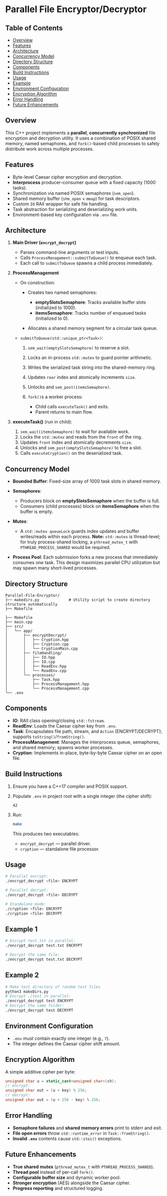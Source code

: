 # Parallel File Encryptor/Decryptor

## Table of Contents

* [Overview](#overview)
* [Features](#features)
* [Architecture](#architecture)
* [Concurrency Model](#concurrency-model)
* [Directory Structure](#directory-structure)
* [Components](#components)
* [Build Instructions](#build-instructions)
* [Usage](#usage)
* [Example](#example)
* [Environment Configuration](#environment-configuration)
* [Encryption Algorithm](#encryption-algorithm)
* [Error Handling](#error-handling)
* [Future Enhancements](#future-enhancements)

## Overview

This C++ project implements a **parallel**, **concurrently synchronized** file encryption and decryption utility. It uses a combination of POSIX shared memory, named semaphores, and `fork()`-based child processes to safely distribute work across multiple processes.

## Features

* Byte-level Caesar cipher encryption and decryption.
* **Interprocess** producer–consumer queue with a fixed capacity (1000 tasks).
* Synchronization via named POSIX semaphores (`sem_open`).
* Shared memory buffer (`shm_open` + `mmap`) for task descriptors.
* Custom `IO` RAII wrapper for safe file handling.
* Task abstraction for serializing and deserializing work units.
* Environment-based key configuration via `.env` file.

## Architecture

1. **Main Driver (`encrypt_decrypt`)**

   * Parses command-line arguments or test inputs.
   * Calls `ProcessManagement::submitToQueue()` to enqueue each task.
   * Each call to `submitToQueue` spawns a child process immediately.

2. **ProcessManagement**

   * On construction:

     * Creates two named semaphores:

       * **emptySlotsSemaphore**: Tracks available buffer slots (initialized to 1000).
       * **itemsSemaphore**: Tracks number of enqueued tasks (initialized to 0).
     * Allocates a shared memory segment for a circular task queue.
   * `submitToQueue(std::unique_ptr<Task>)`:

     1. `sem_wait(emptySlotsSemaphore)` to reserve a slot.
     2. Locks an in-process `std::mutex` to guard pointer arithmetic.
     3. Writes the serialized task string into the shared-memory ring.
     4. Updates `rear` index and atomically increments `size`.
     5. Unlocks and `sem_post(itemsSemaphore)`.
     6. `fork()`s a worker process:

        * Child calls `executeTask()` and exits.
        * Parent returns to main flow.

3. **executeTask()** (run in child):

   1. `sem_wait(itemsSemaphore)` to wait for available work.
   2. Locks the `std::mutex` and reads from the `front` of the ring.
   3. Updates `front` index and atomically decrements `size`.
   4. Unlocks and `sem_post(emptySlotsSemaphore)` to free a slot.
   5. Calls `executeCryption()` on the deserialized task.

## Concurrency Model

* **Bounded Buffer**: Fixed-size array of 1000 task slots in shared memory.
* **Semaphores**:

  * Producers block on **emptySlotsSemaphore** when the buffer is full.
  * Consumers (child processes) block on **itemsSemaphore** when the buffer is empty.
* **Mutex**:

  * A `std::mutex queueLock` guards index updates and buffer writes/reads within each process. **Note:** `std::mutex` is thread-level; for truly process-shared locking, a `pthread_mutex_t` with `PTHREAD_PROCESS_SHARED` would be required.
* **Process Pool**: Each submission forks a new process that immediately consumes one task. This design maximizes parallel CPU utilization but may spawn many short-lived processes.

## Directory Structure

```text
Parallel-File-Encryptor/
├── makedirs.py             # Utility script to create directory structure automatically
├── Makefile

├── Makefile
├── main.cpp
├── src/
│   └── app/
│       ├── encryptDecrypt/
│       │   ├── Cryption.hpp
│       │   ├── Cryption.cpp
│       │   └── CryptionMain.cpp
│       ├── fileHandling/
│       │   ├── IO.hpp
│       │   ├── IO.cpp
│       │   ├── ReadEnv.hpp
│       │   └── ReadEnv.cpp
│       └── processes/
│           ├── Task.hpp
│           ├── ProcessManagement.hpp
│           └── ProcessManagement.cpp
└── .env
```

## Components

* **IO**: RAII class opening/closing `std::fstream`.
* **ReadEnv**: Loads the Caesar cipher key from `.env`.
* **Task**: Encapsulates file path, stream, and `Action` (ENCRYPT/DECRYPT); supports `toString()`/`fromString()`.
* **ProcessManagement**: Manages the interprocess queue, semaphores, and shared memory; spawns worker processes.
* **Cryption**: Implements in-place, byte-by-byte Caesar cipher on an open file.

## Build Instructions

1. Ensure you have a C++17 compiler and POSIX support.
2. Populate `.env` in project root with a single integer (the cipher shift):

   ```
   42
   ```
3. Run:

   ```bash
   make
   ```

   This produces two executables:

   * `encrypt_decrypt` — parallel driver.
   * `cryption`        — standalone file processor.

## Usage

```bash
# Parallel encrypt:
./encrypt_decrypt <file> ENCRYPT

# Parallel decrypt:
./encrypt_decrypt <file> DECRYPT

# Standalone mode:
./cryption <file> ENCRYPT
./cryption <file> DECRYPT
```

## Example 1

```bash
# Encrypt test.txt in parallel:
./encrypt_decrypt test.txt ENCRYPT

# Decrypt the same file:
./encrypt_decrypt test.txt DECRYPT
```

## Example 2
```bash
# Make test directory of random test files
python3 makeDirs.py
# Encrypt ./test in parallel:
./encrypt_decrypt test ENCRYPT
# Decrypt the same folder:
./encrypt_decrypt test DECRYPT
```


## Environment Configuration

* `.env` must contain exactly one integer (e.g., `7`).
* The integer defines the Caesar cipher shift amount.

## Encryption Algorithm

A simple additive cipher per byte:

```cpp
unsigned char u = static_cast<unsigned char>(ch);
// encrypt:
unsigned char out = (u + key) % 256;
// decrypt:
unsigned char out = (u + 256 - key) % 256;
```

## Error Handling

* **Semaphore failures** and **shared memory errors** print to stderr and exit.
* **File open errors** throw `std::runtime_error` in `Task::fromString()`.
* **Invalid `.env`** contents cause `std::stoi()` exceptions.

## Future Enhancements

* **True shared mutex** (`pthread_mutex_t` with `PTHREAD_PROCESS_SHARED`).
* **Thread pool** instead of per-call `fork()`.
* **Configurable buffer size** and dynamic worker pool.
* **Stronger encryption** (AES) alongside the Caesar cipher.
* **Progress reporting** and structured logging.
